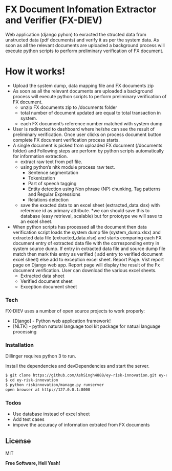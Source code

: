 # FX Document Infomation Extractor and Verifier (FX-DIEV)

Web application (django pyhon) to exracted the structed data from unstructed data (pdf documents) and verify it as per the system data.
As soon as all the relevant documents are uploaded a background process will execute python scripts to perform preliminary verification of FX document.


# How it works!
  - Upload the system dump, data mapping file and FX documents zip
  - As soon as all the relevant documents are uploaded a background process will execute python scripts to perform preliminary verification of FX document.
     - unzip FX documents zip to /documents folder
     - total number of document updated are equal to total transaction in system.
     - each FX document’s reference number matched with system dump
  - User is redirected to dashboard where he/she can see the result of preliminary verification. Once user clicks on process document button complete FX document verification process starts.
  - A single document is picked from uploaded FX document (/documents folder) and  Following steps are perform by python scripts automatically for information extraction.
    - extract raw text from pdf file.
    - using python’s nltk module process raw text.
        - Sentence segmentation 
        - Tokenization
        - Part of speech tagging
        - Entity detection using Non phrase (NP) chunking, Tag patterns and Regular Expressions
        - Relations detection
    - save the exacted data to an excel sheet (extracted_data.xlsx) with reference id as primary attribute.
            *we can should save this to database (easy retrieval, scalable) but for prototype we will save to an excel sheet.  
- When python scripts has processed all the document then data verification script loads the system dump file (system_dump.xlsx) and extracted data file (extracted_data.xlsx)  and starts comparing each FX document entry  of extracted data file with the corresponding entry in system source dump. 
If entry in extracted data file and source dump file match then mark this entry as verified ( add entry to verified document excel sheet) else add to exception excel sheet.
Report Page. Vist report page on Django web app.  Report page will display the result of the Fx document verification. User can download the various excel sheets. 
    - Extracted data sheet
    - Verified document sheet
    - Exception document sheet




### Tech

FX-DIEV uses a number of open source projects to work properly:

* [Django] - Python web application framework!
* [NLTK] - python natural language tool kit package for natual language processing


### Installation

Dillinger requires python 3 to run.

Install the dependencies and devDependencies and start the server.

```sh
$ git clone https://github.com/AshSingh4888/ey-risk-innovation.git ey-risk-innovation
$ cd ey-risk-innovation
$ python riskinnovation/manage.py runserver
open browser at http://127.0.0.1:8000
```

### Todos

 - Use database instead of excel sheet
 - Add test cases
 - impove the accuracy of information extrated from FX documents

License
----

MIT


**Free Software, Hell Yeah!**

